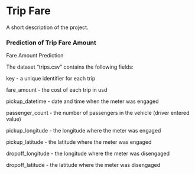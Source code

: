 Trip Fare
==============================

A short description of the project.


<h3>Prediction of Trip Fare Amount</h3>

<p>
Fare Amount Prediction

The dataset “trips.csv” contains the following fields:

key - a unique identifier for each trip

fare_amount - the cost of each trip in usd

pickup_datetime - date and time when the meter was engaged

passenger_count - the number of passengers in the vehicle (driver entered value)

pickup_longitude - the longitude where the meter was engaged

pickup_latitude - the latitude where the meter was engaged

dropoff_longitude - the longitude where the meter was disengaged

dropoff_latitude - the latitude where the meter was disengaged
</p>
